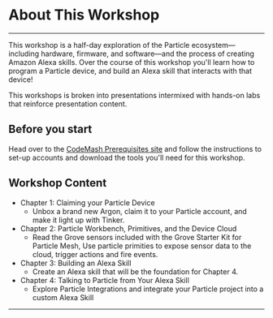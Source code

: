 # About This Workshop

---

This workshop is a half-day exploration of the Particle ecosystem—including hardware, firmware, and software—and the process of creating Amazon Alexa skills. Over the course of this workshop you'll learn how to program a Particle device, and build an Alexa skill that interacts with that device!

This workshops is broken into presentations intermixed with hands-on labs that reinforce presentation content.

## Before you start

Head over to the [CodeMash Prerequisites site](http://prereqs.codemash.org/) and follow the instructions to set-up accounts and download the tools you'll need for this workshop.

## Workshop Content

- Chapter 1: Claiming your Particle Device
  - Unbox a brand new Argon, claim it to your Particle account, and make it light up with Tinker.
- Chapter 2: Particle Workbench, Primitives, and the Device Cloud
  - Read the Grove sensors included with the Grove Starter Kit for Particle Mesh, Use particle primities to expose sensor data to the cloud, trigger actions and fire events.
- Chapter 3: Building an Alexa Skill
  - Create an Alexa skill that will be the foundation for Chapter 4.
- Chapter 4: Talking to Particle from Your Alexa Skill
  - Explore Particle Integrations and integrate your Particle project into a custom Alexa Skill

---
